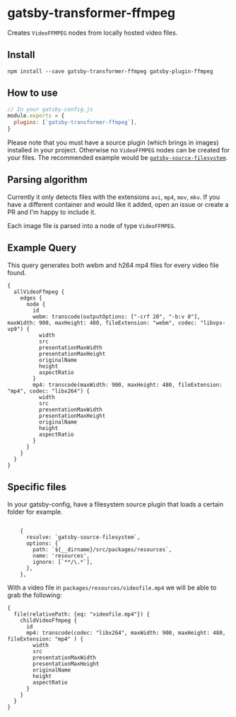 # gatsby-transformer-ffmpeg

Creates `VideoFFMPEG` nodes from locally hosted video files.

## Install

`npm install --save gatsby-transformer-ffmpeg gatsby-plugin-ffmpeg`

## How to use

```javascript
// In your gatsby-config.js
module.exports = {
  plugins: [`gatsby-transformer-ffmpeg`],
}
```

Please note that you must have a source plugin (which brings in images) installed in your project. Otherwise no `VideoFFMPEG` nodes can be created for your files. The recommended example would be [`gatsby-source-filesystem`](https://github.com/gatsbyjs/gatsby/tree/master/packages/gatsby-source-filesystem).

## Parsing algorithm

Currently it only detects files with the extensions `avi`, `mp4`, `mov`, `mkv`. If you have a different container and would like it added, open an issue or create a PR and I'm happy to include it.

Each image file is parsed into a node of type `VideoFFMPEG`.

## Example Query

This query generates both webm and h264 mp4 files for every video file found.

```
{
  allVideoFfmpeg {
    edges {
      node {
        id
        webm: transcode(outputOptions: ["-crf 20", "-b:v 0"], maxWidth: 900, maxHeight: 480, fileExtension: "webm", codec: "libvpx-vp9") {
          width
          src
          presentationMaxWidth
          presentationMaxHeight
          originalName
          height
          aspectRatio
        }
        mp4: transcode(maxWidth: 900, maxHeight: 480, fileExtension: "mp4", codec: "libx264") {
          width
          src
          presentationMaxWidth
          presentationMaxHeight
          originalName
          height
          aspectRatio
        }
      }
    }
  }
}
```

## Specific files

In your gatsby-config, have a filesystem source plugin that loads a certain folder for example.

```

    {
      resolve: `gatsby-source-filesystem`,
      options: {
        path: `${__dirname}/src/packages/resources`,
        name: 'resources',
        ignore: [`**/\.*`],
      },
    },
```

With a video file in `packages/resources/videofile.mp4` we will be able to grab the following:

```
{
  file(relativePath: {eq: "videofile.mp4"}) {
    childVideoFfmpeg {
      id
      mp4: transcode(codec: "libx264", maxWidth: 900, maxHeight: 480, fileExtension: "mp4" ) {
        width
        src
        presentationMaxWidth
        presentationMaxHeight
        originalName
        height
        aspectRatio
      }
    }
  }
}
```
